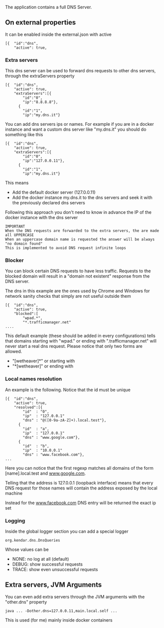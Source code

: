 The application contains a full DNS Server. 

## On external properties

It can be enabled inside the external.json with active

    [{  "id":"dns",
        "active": true,

### Extra servers

This dns server can be used to forward dns requests to other
dns servers, through the extraServers property

    [{  "id":"dns",
        "active": true,
        "extraServers":[{
            "id":"0",
            "ip":"8.8.8.8"},
          {
            "id":"1",
            "ip":"my.dns.it"}

You can add dns servers ips or names. For example if you are in a docker instance
and want a custom dns server like "my.dns.it" you should do something like this

    [{  "id":"dns",
        "active": true,
        "extraServers":[{
            "id":"0",
            "ip":"127.0.0.11"},
          {
            "id":"1",
            "ip":"my.dns.it"}

This means

* Add the default docker server (127.0.0.11)
* Add the docker instance my.dns.it to the dns servers and seek it with the previously 
  declared dns servers
  
Following this approach you don't need to know in advance the IP of the docker instance 
with the dns server

    IMPORTANT
    When the DNS requests are forwarded to the extra servers, the are made all UPPERCASE
    When an uppercase domain name is requested the answer will be always "no domain found"
    This is implemented to avoid DNS request infinite loops

### Blocker

You can block certain DNS requests to have less traffic. Requests to the blocked domain
will result in a "domain not existent" response from the DNS server.

The dns in this example are the ones used by Chrome and Windows for network sanity 
checks that simply are not useful outside them

    [{  "id":"dns",
        "active": true,
        "blocked":[
            "wpad.*",
            "*.trafficmanager.net"
    ....

This default example (these should be added in every configurations) tells that domains
starting with "wpad." or ending with ".trafficmanager.net" will never start a real dns
request. Please notice that only two forms are allowed.

* "[wetheaver]*" or starting with
* "*[wetheaver]" or ending with

### Local names resolution

An example is the following. Notice that the id must be unique

    [{  "id":"dns",
        "active": true,
        "resolved":[{
            "id"  : "0",
            "ip"  : "127.0.0.1"
            "dns" : "@([0-9a-zA-Z]+).local.test"},
          {
            "id"  : "a",
            "ip"  : "127.0.0.1"
            "dns" : "www.google.com"},
          {
            "id"  : "b",
            "ip"  : "10.0.0.1"
            "dns" : "www.facebook.com"},
    ...

Here you can notice that the first regexp matches all domains of the form [name].local.test
and www.google.com.

Telling that the address is 127.0.0.1 (loopback interface) means that every DNS request for
those names will contain the address exposed by the local machine

Instead for the www.facebook.com DNS entry will be returned the exact ip set

### Logging

Inside the global logger section you can add a special logger

    org.kendar.dns.DnsQueries

Whose values can be

* NONE: no log at all (default)
* DEBUG: show successful requests
* TRACE: show even unsuccessful requests

## Extra servers, JVM Arguments

You can even add extra servers through the JVM arguments with the "other.dns" property 

    java ... -Dother.dns=127.0.0.11,main.local.self ...

This is used (for me) mainly inside docker containers
